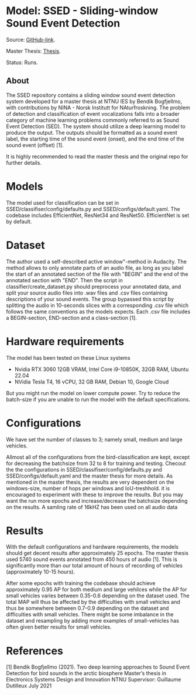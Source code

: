 # Model: SSED - Sliding-window Sound Event Detection

Source: [GitHub-link](https://github.com/bendikbo/SSED).

Master Thesis: [Thesis](https://github.com/bendikbo/SSED/blob/main/thesis.pdf).

Status: Runs.

## About

The SSED repository contains a sliding window sound event detection system developed for a master thesis at NTNU IES by Bendik Bogfjellmo, with contributions by NINA - Norsk Institutt for NAturfroskning. The problem of detection and classification of event vocalizations falls into a broader category of machine learning problems commonly referred to as Sound Event Detection (SED). The system should utilize a deep learning model to produce the output. The outputs should be formatted as a sound event label, the starting time of the sound event (onset), and the end time of the sound event (offset) [1].

It is highly recommended to read the master thesis and the original repo for further details.


# Models
The model used for classification can be set in SSED/classifiser/config/defaults.py and SSED/configs/default.yaml. The codebase includes EfficientNet, ResNet34 and ResNet50. EfficientNet is set by default.

# Dataset

The author used a self-described active window"-method in Audacity. The method allows to only annotate parts of an audio file, as long as you label the start of an annotated section of the file with "BEGIN" and the end of the annotated section with "END". Then the script in classifier/create_dataset.py should preprocess your annotated data, and split your source audio files into .wav files and .csv files containing descriptions of your sound events. The group bypassed this script by splitting the audio in 10-seconds slices with a corresponding .csv file which follows the same conventions as the models expects. Each .csv file includes a BEGIN-section, END-section and a class-section [1].

# Hardware requirements
The model has been tested on these Linux systems 
- Nvidia RTX 3060 12GB VRAM, Intel Core i9-10850K, 32GB RAM, Ubuntu 22.04
- NVidia Tesla T4, 16 vCPU, 32 GB RAM, Debian 10, Google Cloud

But you might run the model on lower compute power. Try to reduce the batch-size if you are unable to run the model with the default specifications.

# Configurations
We have set the number of classes to 3; namely small, medium and large vehicles.

Allmost all of the configurations from the bird-classification are kept, except for decreasing the batchsize from 32 to 8 for training and testing. Checout the the configurations in SSED/classifiser/config/defaults.py and SSED/configs/default.yaml and the master thesis for more details.
As mentioned in the master thesis, the results are very dependent on the windows-size, number of hops per windows and IoU-treshhold. it is encouraged to experiment with these to improve the results.  But you may want the run more epochs and increase/decrease the batchsize depending on the results. A samling rate of 16kHZ has been used on all audio data

# Results
With the default configurations and hardware requirements, the models should get decent results after approximately 25 epochs. The master thesis used 5740 sound events annotated from 450 hours of audio [1]. This is significantly more than our total amount of hours of recording of vehicles (approximately 10-15 hours).

After some epochs with training the codebase should achieve approximately 0.95 AP for both medium and large vehilces while the AP for small vehicles varies between 0.35-0.6 depending on the dataset used. The total MAP will thus be affected by the difficulties with small vehicles and thus be somewhere between 0.7-0.9 depending on the dataset and difficulties with small vehicles. There might be some imbalance in the dataset and resampling by adding more examples of small-vehicles has often given better results for small vehicles. 





# References
<a id="1">[1]</a> 
Bendik Bogfjellmo (2021). 
Two deep learning approaches to Sound Event Detection for bird sounds in the arctic biosphere
Master’s thesis in Electronics Systems Design and Innovation NTNU Supervisor: Guillaume Dutilleux July 2021

